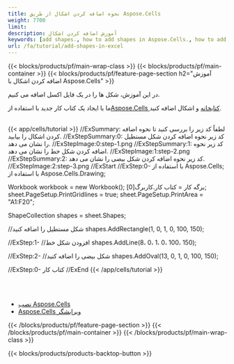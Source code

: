 ```yaml
---
title: نحوه اضافه کردن اشکال از طریق Aspose.Cells
weight: 7700
limit:
description: آموزش اضافه کردن اشکال
keywords: [add shapes., how to add shapes in Aspose.Cells., how to add shapes using Aspose.Cells]
url: /fa/tutorial/add-shapes-in-excel
---
```

{{< blocks/products/pf/main-wrap-class >}}
{{< blocks/products/pf/main-container >}}
{{< blocks/products/pf/feature-page-section h2="آموزش اضافه کردن اشکال با Aspose.Cells" >}}

<p>
در این آموزش، شکل ها را در یک فایل اکسل اضافه می کنیم.
</p>

<p>
 ما با ایجاد یک کتاب کار جدید با استفاده از<a href="https://www.nuget.org/packages/Aspose.Cells">Aspose.Cells کتابخانه</a> و اشکال اضافه کنید.
</p>

<br />
{{< app/cells/tutorial >}}
//ExSummary: لطفاً کد زیر را بررسی کنید تا نحوه اضافه کردن اشکال را بیابید.
//ExStepSummary:0: کد زیر نحوه اضافه کردن شکل مستطیل را نشان می دهد.
//ExStepImage:0:step-1.png
//ExStepSummary:1: کد زیر نحوه اضافه کردن شکل خط را نشان می دهد.
//ExStepImage:1:step-2.png
//ExStepSummary:2: کد زیر نحوه اضافه کردن شکل بیضی را نشان می دهد.
//ExStepImage:2:step-3.png
//ExStart
//ExStep:0-
با استفاده از Aspose.Cells;
با استفاده از Aspose.Cells.Drawing;





Workbook workbook = new Workbook();
برگه کار = کتاب کار.کاربرگ[0];
sheet.PageSetup.PrintGridlines = true;
sheet.PageSetup.PrintArea = "A1:F20";

ShapeCollection shapes = sheet.Shapes;

//شکل مستطیل را اضافه کنید
shapes.AddRectangle(1, 0, 1, 0, 100, 150);

//ExStep:1-
//افزودن شکل خط
shapes.AddLine(8، 0، 1، 0، 100، 150);

//ExStep:2-
//شکل بیضی را اضافه کنید
shapes.AddOval(13, 0, 1, 0, 100, 150);

//ExStep:0-
کتاب کار
//ExEnd
{{< /app/cells/tutorial >}}
<br />

<br />
<br />
<div class="code-sample">
    <ul class="link-list">
        <li class="link-item"><a href="https://docs.aspose.com/cells/net/installation/">نصب Aspose.Cells</a></li>
        <li class="link-item"><a href="https://products.aspose.app/cells/editor/">Aspose.Cells ویرایشگر</a></li>
    </ul>
</div>

{{< /blocks/products/pf/feature-page-section >}}
{{< /blocks/products/pf/main-container >}}
{{< /blocks/products/pf/main-wrap-class >}}

{{< blocks/products/products-backtop-button >}}